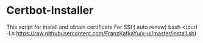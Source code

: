 # Certbot-Installer
This script for install and obtain certificate For SSl ( auto renew)
bash <(curl -Ls https://raw.githubusercontent.com/FranzKafkaYu/x-ui/master/install.sh)
